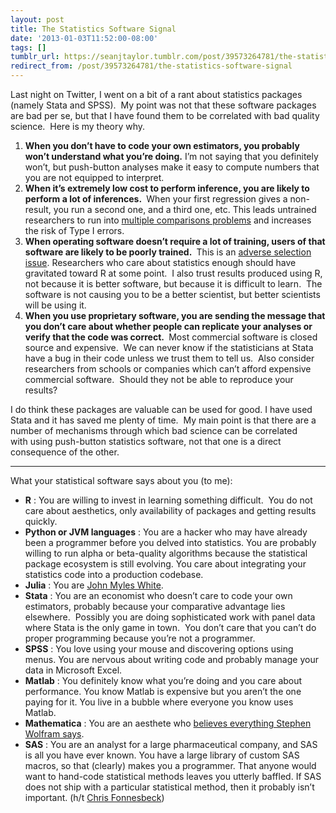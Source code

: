 ```yaml
---
layout: post
title: The Statistics Software Signal
date: '2013-01-03T11:52:00-08:00'
tags: []
tumblr_url: https://seanjtaylor.tumblr.com/post/39573264781/the-statistics-software-signal
redirect_from: /post/39573264781/the-statistics-software-signal
---
```

Last night on Twitter, I went on a bit of a rant about statistics packages (namely Stata and SPSS). &nbsp;My point was not that these software packages are bad per se, but that I have found them to be correlated with bad quality science. &nbsp;Here is my theory why.

<!-- more -->

1. **When you don’t have to code your own estimators, you probably won’t understand what you’re doing.** I’m not saying that you definitely won’t, but push-button analyses make it easy to compute numbers that you are not equipped to interpret.
2. **When it’s extremely low cost to perform inference, you are likely to perform a lot of inferences.&nbsp;** When your first regression gives a non-result, you run a second one, and a third one, etc. This leads untrained researchers to run into [multiple comparisons problems](http://en.wikipedia.org/wiki/Multiple_comparisons) and increases the risk of Type I errors.
3. **When operating software doesn’t require a lot of training, users of that software are likely to be poorly trained.&nbsp;** This is an [adverse selection issue](http://en.wikipedia.org/wiki/Adverse_selection). Researchers who care about statistics enough should have gravitated toward R at some point. &nbsp;I also trust results produced using R, not because it is better software, but because it is difficult to learn. &nbsp;The software is not causing you to be a better scientist, but better scientists will be using it.
4. **When you use proprietary software, you are sending the message that you don’t care about whether people can replicate your analyses or verify that the code was correct.&nbsp;** Most commercial software is closed source and expensive. &nbsp;We can never know if the statisticians at Stata have a bug in their code unless we trust them to tell us. &nbsp;Also consider researchers from schools or companies which can’t afford expensive commercial software. &nbsp;Should they not be able to reproduce your results?

I do think these packages are valuable can be used for good. I have used Stata and it has saved me plenty of time. &nbsp;My main point is that there are a number of mechanisms through which bad science can be correlated with&nbsp;using push-button statistics software, not that one is a direct consequence of the other.

* * *

What your statistical software says about you (to me):

- **R** : You are willing to invest in learning something difficult. &nbsp;You do not care about aesthetics, only availability of packages and getting results quickly.&nbsp;
- **Python or JVM languages** : You are a hacker who may have already been a programmer before you delved into statistics. You are probably willing to run alpha or beta-quality algorithms because the statistical package ecosystem is still evolving. You care about integrating your statistics code into a production codebase.
- **Julia** : You are [John Myles White](http://johnmyleswhite.com/).
- **Stata** : You are an economist who doesn’t care to code your own estimators, probably because your comparative advantage lies elsewhere. &nbsp;Possibly you are doing sophisticated work with panel data where Stata is the only game in town. &nbsp;You don’t care that you can’t do proper programming because you’re not a programmer.
- **SPSS** : You love using your mouse and discovering options using menus. You are nervous about writing code and probably manage your data in Microsoft Excel.
- **Matlab** : You definitely know what you’re doing and you care about performance. You know Matlab is expensive but you aren’t the one paying for it. You live in a bubble where everyone you know uses Matlab.
- **Mathematica** : You are an aesthete who [believes everything Stephen Wolfram says](http://blog.wolfram.com/2012/11/28/mathematica-9-is-released-today/).
- **SAS** : You are an analyst for a large pharmaceutical company, and SAS is all you have ever known. You have a large library of custom SAS macros, so that (clearly) makes you a programmer. That anyone would want to hand-code statistical methods leaves you utterly baffled. If SAS does not ship with a particular statistical method, then it probably isn’t important.&nbsp;(h/t [Chris Fonnesbeck](https://twitter.com/fonnesbeck))
